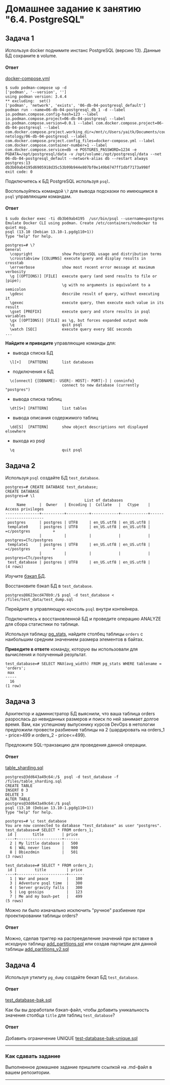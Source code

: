 # Домашнее задание к занятию "6.4. PostgreSQL"

## Задача 1

Используя docker поднимите инстанс PostgreSQL (версию 13). Данные БД сохраните в volume.
#### Ответ 
[docker-compose.yml](https://github.com/Scandr/devops-netology/blob/main/06-db-04-postgresql/docker-compose.yml)
```
$ sudo podman-compose up -d
['podman', '--version', '']
using podman version: 3.4.4
** excluding:  set()
['podman', 'network', 'exists', '06-db-04-postgresql_default']
podman run --name=06-db-04-postgresql_db_1 -d --label io.podman.compose.config-hash=123 --label io.podman.compose.project=06-db-04-postgresql --label io.podman.compose.version=0.0.1 --label com.docker.compose.project=06-db-04-postgresql --label com.docker.compose.project.working_dir=/mnt/c/Users/yaitk/Documents/courses/netologia/git_repo_v2/devops-netology/06-db-04-postgresql --label com.docker.compose.project.config_files=docker-compose.yml --label com.docker.compose.container-number=1 --label com.docker.compose.service=db -e POSTGRES_PASSWORD=1234 -e PGDATA=/opt/postgresql/data -v /opt/volume:/opt/postgresql/data --net 06-db-04-postgresql_default --network-alias db --restart always postgres:13
db3b69ab4195d6905918d35c53b99b944e807bf0e149b6747ff1dbf7173a998f
exit code: 0
```
Подключитесь к БД PostgreSQL используя `psql`.

Воспользуйтесь командой `\?` для вывода подсказки по имеющимся в `psql` управляющим командам.

#### Ответ
```
$ sudo docker exec -ti db3b69ab4195  /usr/bin/psql --username=postgres
Emulate Docker CLI using podman. Create /etc/containers/nodocker to quiet msg.
psql (13.10 (Debian 13.10-1.pgdg110+1))
Type "help" for help.

postgres=# \?
General
  \copyright             show PostgreSQL usage and distribution terms
  \crosstabview [COLUMNS] execute query and display results in crosstab
  \errverbose            show most recent error message at maximum verbosity
  \g [(OPTIONS)] [FILE]  execute query (and send results to file or |pipe);
                         \g with no arguments is equivalent to a semicolon
  \gdesc                 describe result of query, without executing it
  \gexec                 execute query, then execute each value in its result
  \gset [PREFIX]         execute query and store results in psql variables
  \gx [(OPTIONS)] [FILE] as \g, but forces expanded output mode
  \q                     quit psql
  \watch [SEC]           execute query every SEC seconds
...
```

**Найдите и приведите** управляющие команды для:
- вывода списка БД
```
  \l[+]   [PATTERN]      list databases
```
- подключения к БД
```
  \c[onnect] {[DBNAME|- USER|- HOST|- PORT|-] | conninfo}
                         connect to new database (currently "postgres")
```
- вывода списка таблиц
```
  \dt[S+] [PATTERN]      list tables
```
- вывода описания содержимого таблиц
```
  \dd[S]  [PATTERN]      show object descriptions not displayed elsewhere
```
- выхода из psql
```
  \q                     quit psql
```

## Задача 2

Используя `psql` создайте БД `test_database`.
```
postgres=# CREATE DATABASE test_database;
CREATE DATABASE
postgres=# \l
                                   List of databases
     Name      |  Owner   | Encoding |  Collate   |   Ctype    |   Access privileges
---------------+----------+----------+------------+------------+-----------------------
 postgres      | postgres | UTF8     | en_US.utf8 | en_US.utf8 |
 template0     | postgres | UTF8     | en_US.utf8 | en_US.utf8 | =c/postgres          +
               |          |          |            |            | postgres=CTc/postgres
 template1     | postgres | UTF8     | en_US.utf8 | en_US.utf8 | =c/postgres          +
               |          |          |            |            | postgres=CTc/postgres
 test_database | postgres | UTF8     | en_US.utf8 | en_US.utf8 |
(4 rows)
```
Изучите [бэкап БД](https://github.com/netology-code/virt-homeworks/tree/virt-11/06-db-04-postgresql/test_data).

Восстановите бэкап БД в `test_database`.
```
postgres@8623ecd470b9:/$ psql -d test_database < /files/test_data/test_dump.sql
```
Перейдите в управляющую консоль `psql` внутри контейнера.

Подключитесь к восстановленной БД и проведите операцию ANALYZE для сбора статистики по таблице.

Используя таблицу [pg_stats](https://postgrespro.ru/docs/postgresql/12/view-pg-stats), найдите столбец таблицы `orders` 
с наибольшим средним значением размера элементов в байтах.

**Приведите в ответе** команду, которую вы использовали для вычисления и полученный результат.

```
test_database=# SELECT MAX(avg_width) FROM pg_stats WHERE tablename = 'orders';
 max
-----
  16
(1 row)

```

## Задача 3

Архитектор и администратор БД выяснили, что ваша таблица orders разрослась до невиданных размеров и
поиск по ней занимает долгое время. Вам, как успешному выпускнику курсов DevOps в нетологии предложили
провести разбиение таблицы на 2 (шардировать на orders_1 - price>499 и orders_2 - price<=499).

Предложите SQL-транзакцию для проведения данной операции.

#### Ответ
[table_sharding.sql](https://github.com/Scandr/devops-netology/blob/main/06-db-04-postgresql/table_sharding.sql)
```
postgres@3dd643a49c64:/$  psql -d test_database -f /files/table_sharding.sql
CREATE TABLE
INSERT 0 3
DELETE 3
ALTER TABLE
postgres@3dd643a49c64:/$ psql
psql (13.10 (Debian 13.10-1.pgdg110+1))
Type "help" for help.

postgres=# \c test_database
You are now connected to database "test_database" as user "postgres".
test_database=# SELECT * FROM orders_1;
 id |       title        | price
----+--------------------+-------
  2 | My little database |   500
  6 | WAL never lies     |   900
  8 | Dbiezdmin          |   501
(3 rows)

test_database=# SELECT * FROM orders_2;
 id |        title         | price
----+----------------------+-------
  1 | War and peace        |   100
  3 | Adventure psql time  |   300
  4 | Server gravity falls |   300
  5 | Log gossips          |   123
  7 | Me and my bash-pet   |   499
(5 rows)
```

Можно ли было изначально исключить "ручное" разбиение при проектировании таблицы orders?

#### Ответ
Можно, сделав триггер на распрееделение значений при вставке в исходную таблицу [add_partitions.sql](https://github.com/Scandr/devops-netology/blob/main/06-db-04-postgresql/add_partitions.sql) или создав партиции для данной таблицы [add_partitions_v2.sql](https://github.com/Scandr/devops-netology/blob/main/06-db-04-postgresql/add_partitions_v2.sql)

## Задача 4

Используя утилиту `pg_dump` создайте бекап БД `test_database`.
#### Ответ
[test_database-bak.sql](https://github.com/Scandr/devops-netology/blob/main/06-db-04-postgresql/test_database-bak.sql)


Как бы вы доработали бэкап-файл, чтобы добавить уникальность значения столбца `title` для таблиц `test_database`?
#### Ответ
Добавить ограничение UNIQUE [test-database-bak-unique.sql](https://github.com/Scandr/devops-netology/blob/main/06-db-04-postgresql/test-database-bak-unique.sql)



---

### Как cдавать задание

Выполненное домашнее задание пришлите ссылкой на .md-файл в вашем репозитории.

---
